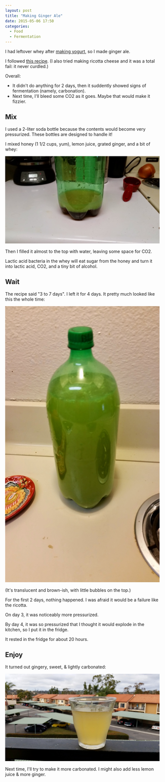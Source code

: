 ```yaml
---
layout: post
title: "Making Ginger Ale"
date: 2015-05-06 17:50
categories:
  - Food
  - Fermentation
---
```


I had leftover whey after [making yogurt](/blog/2015/04/27/making-yogurt/), so I made ginger ale.

<!-- more -->

I followed [this recipe](http://www.instructables.com/id/Lacto-fermented-Ginger-Ale/). (I also tried making ricotta cheese and it was a total fail: it never curdled.)

Overall:

- It didn't do anything for 2 days, then it suddently showed signs of fermentation (namely, carbonation).
- Next time, I'll bleed some CO2 as it goes. Maybe that would make it fizzier.

## Mix

I used a 2-liter soda bottle because the contents would become very pressurized. These bottles are designed to handle it!

I mixed honey (1 1/2 cups, yum), lemon juice, grated ginger, and a bit of whey:

<p><img src="/assets/images/ginger_ale/mix.jpg" width="500" /></p>

Then I filled it almost to the top with water, leaving some space for CO2.

Lactic acid bacteria in the whey will eat sugar from the honey and turn it into lactic acid, CO2, and a tiny bit of alcohol.

## Wait

The recipe said "3 to 7 days". I left it for 4 days. It pretty much looked like this the whole time:

<p><img src="/assets/images/ginger_ale/wait.jpg" width="500" /></p>

(It's translucent and brown-ish, with little bubbles on the top.)

For the first 2 days, nothing happened. I was afraid it would be a failure like the ricotta.

On day 3, it was noticeably more pressurized.

By day 4, it was so pressurized that I thought it would explode in the kitchen, so I put it in the fridge.

It rested in the fridge for about 20 hours.

## Enjoy

It turned out gingery, sweet, & lightly carbonated:

<p><img src="/assets/images/ginger_ale/enjoy.jpg" width="500"/></p>

Next time, I'll try to make it more carbonated. I might also add less lemon juice & more ginger.
